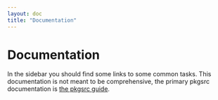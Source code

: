 ```yaml
---
layout: doc
title: "Documentation"
---
```


# Documentation

In the sidebar you should find some links to some common tasks.  This
documentation is not meant to be comprehensive, the primary pkgsrc
documentation is [the pkgsrc guide](https://www.netbsd.org/docs/pkgsrc/).
